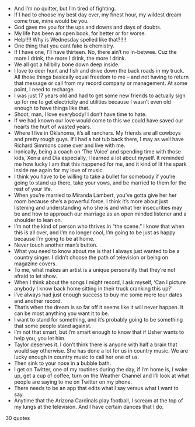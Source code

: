  - And I’m no quitter, but I’m tired of fighting.
 - If I had to choose my best day ever, my finest hour, my wildest dream come true, mine would be you.
 - God gave me you for the ups and downs and days of doubts.
 - My life has been an open book, for better or for worse.
 - Help!!!! Why is Wednesday spelled like that?!!!!
 - One thing that you cant fake is chemistry.
 - If I have one, I’ll have thirteen. No, there ain’t no in-betwee. Cuz the more I drink, the more I drink, the more I drink.
 - We all got a hillbilly bone down deep inside.
 - I love to deer hunt and fish and drive down the back roads in my truck. All those things basically equal freedom to me – and not having to return that message or call from my record company or management. At some point, I need to recharge.
 - I was just 17 years old and had to get some new friends to actually sign up for me to get electricity and utilities because I wasn’t even old enough to have things like that.
 - Shoot, man, I love everybody! I don’t have time to hate.
 - If we had known our love would come to this we could have saved our hearts the hurt of wasted years.
 - Where I live in Oklahoma, it’s all ranchers. My friends are all cowboys and pretty rough guys. If I had a hot tub back there, I may as well have Richard Simmons come over and live with me.
 - Ironically, being a coach on ‘The Voice’ and spending time with those kids, Xenia and Dia especially, I learned a lot about myself. It reminded me how lucky I am that this happened for me, and it kind of lit the spark inside me again for my love of music.
 - I think you have to be willing to take a bullet for somebody if you’re going to stand up there, take your vows, and be married to them for the rest of your life.
 - When you’re married to Miranda Lambert, you’ve gotta give her her room because she’s a powerful force. I think it’s more about just listening and understanding who she is and what her insecurities may be and how to approach our marriage as an open minded listener and a shoulder to lean on.
 - I’m not the kind of person who thrives in “the scene.” I know that when this is all over, and I’m no longer cool, I’m going to be just as happy because I’m going to be at home.
 - Never touch another man’s button.
 - What you need to know about me is that I always just wanted to be a country singer. I didn’t choose the path of television or being on magazine covers.
 - To me, what makes an artist is a unique personality that they’re not afraid to let show.
 - When I think about the songs I might record, I ask myself, ‘Can I picture anybody I know back home sitting in their truck cranking this up?’
 - I’ve always had just enough success to buy me some more tour dates and another record.
 - That’s when the dream is so far off it seems like it will never happen. It can be most anything you want it to be.
 - I want to stand for something, and it’s probably going to be something that some people stand against.
 - I’m not that smart, but I’m smart enough to know that if Usher wants to help you, you let him.
 - Taylor deserves it. I don’t think there is anyone with half a brain that would say otherwise. She has done a lot for us in country music. We are lucky enough in country music to call her one of us.
 - Then sink to your nose in a bubble bath.
 - I get on Twitter, one of my routines during the day, if I’m home is, I wake up, get a cup of coffee, turn on the Weather Channel and I’ll look at what people are saying to me on Twitter on my phone.
 - There needs to be an app that edits what I say versus what I want to say.
 - Anytime that the Arizona Cardinals play football, I scream at the top of my lungs at the television. And I have certain dances that I do.

30 quotes